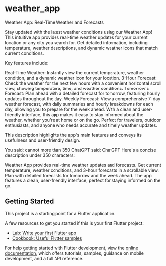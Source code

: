 # weather_app

Weather App: Real-Time Weather and Forecasts

Stay updated with the latest weather conditions using our Weather App! This intuitive app provides real-time weather updates for your current location or any city you search for. Get detailed information, including temperature, weather descriptions, and dynamic weather icons that match current conditions.

Key features include:

Real-Time Weather: Instantly view the current temperature, weather condition, and a dynamic weather icon for your location.
3-Hour Forecast: Check the weather for the next few hours with a convenient horizontal scroll view, showing temperature, time, and weather conditions.
Tomorrow's Forecast: Plan ahead with a detailed forecast for tomorrow, featuring hourly updates throughout the day.
Weekly Forecast: View a comprehensive 7-day weather forecast, with daily summaries and hourly breakdowns for each day, allowing you to prepare for the week ahead.
With a clean and user-friendly interface, this app makes it easy to stay informed about the weather, whether you're at home or on the go. Perfect for travelers, outdoor enthusiasts, and anyone who needs accurate and timely weather updates.

This description highlights the app's main features and conveys its usefulness and user-friendly design.





You said:
cannot more than 350
ChatGPT said:
ChatGPT
Here's a concise description under 350 characters:

Weather App provides real-time weather updates and forecasts. Get current temperature, weather conditions, and 3-hour forecasts in a scrollable view. Plan with detailed forecasts for tomorrow and the week ahead. The app features a clean, user-friendly interface, perfect for staying informed on the go.

## Getting Started

This project is a starting point for a Flutter application.

A few resources to get you started if this is your first Flutter project:

- [Lab: Write your first Flutter app](https://docs.flutter.dev/get-started/codelab)
- [Cookbook: Useful Flutter samples](https://docs.flutter.dev/cookbook)

For help getting started with Flutter development, view the
[online documentation](https://docs.flutter.dev/), which offers tutorials,
samples, guidance on mobile development, and a full API reference.
